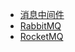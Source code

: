 * [消息中间件](messagequeue/messagequeue.md)
* [RabbitMQ](messagequeue/rabbitmq.md)
* [RocketMQ](messagequeue/rocketmq.md)